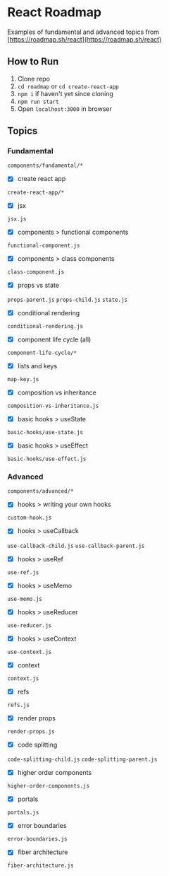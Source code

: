 # React Roadmap

Examples of fundamental and advanced topics from [https://roadmap.sh/react](https://roadmap.sh/react)

## How to Run

1. Clone repo
2. `cd roadmap` or `cd create-react-app`
3. `npm i` if haven't yet since cloning
4. `npm run start`
5. Open `localhost:3000` in browser

## Topics

### Fundamental
`components/fundamental/*`

* [x] create react app

`create-react-app/*`

* [x] jsx

`jsx.js`

* [x] components > functional components

`functional-component.js`

* [x] components > class components

`class-component.js`

* [x] props vs state

`props-parent.js` `props-child.js` `state.js`

* [x] conditional rendering

`conditional-rendering.js`

* [x] component life cycle (all)

`component-life-cycle/*`

* [x] lists and keys

`map-key.js`

* [x] composition vs inheritance

`composition-vs-inheritance.js`

* [x] basic hooks > useState

`basic-hooks/use-state.js`

* [x] basic hooks > useEffect

`basic-hooks/use-effect.js`

### Advanced
`components/advanced/*`

* [x] hooks > writing your own hooks

`custom-hook.js`

* [x] hooks > useCallback

`use-callback-child.js` `use-callback-parent.js`

* [x] hooks > useRef

`use-ref.js`

* [x] hooks > useMemo

`use-memo.js`

* [x] hooks > useReducer

`use-reducer.js`

* [x] hooks > useContext

`use-context.js`

* [x] context

`context.js`

* [x] refs

`refs.js`

* [x] render props

`render-props.js`

* [x] code splitting

`code-splitting-child.js` `code-splitting-parent.js`

* [x] higher order components

`higher-order-components.js`

* [x] portals

`portals.js`

* [x] error boundaries

`error-boundaries.js`

* [x] fiber architecture

`fiber-architecture.js`
